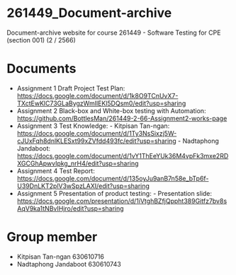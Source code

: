 # 261449_Document-archive
Document-archive website for course 261449 - Software Testing for CPE (section 001) (2 / 2566)

# Documents
- Assignment 1 Draft Project Test Plan: https://docs.google.com/document/d/1k8O9TCnUvX7-TXctEwKlC73GLaBygzWmIlEKl5DQsm0/edit?usp=sharing
- Assignment 2 Black-box and White-box testing with Automation: https://github.com/BottlesMan/261449-2-66-Assignment2-works-page
- Assignment 3 Test Knowledge:
      - Kitpisan Tan-ngan: https://docs.google.com/document/d/1Ty3NsSixzj5W-cJUxFqh8dnlKLESxt99xZVfdd493fc/edit?usp=sharing
      - Nadtaphong Jandaboot: https://docs.google.com/document/d/1vY1ThEeYUk36M4vpFk3mxe2RDXGCGhApwvIpkg_nrH4/edit?usp=sharing
- Assignment 4 Test Report: https://docs.google.com/document/d/135oyJu9anB7n58e_bTp6f-U39DnLKT2plV3wSpzLAXI/edit?usp=sharing
- Assignment 5 Presentation of product testing:
      - Presentation slide: https://docs.google.com/presentation/d/1iVtghBZfjQppht389Gitfz7bv8sAqV9ka1tNBvIHjro/edit?usp=sharing
  
# Group member
- Kitpisan Tan-ngan 630610716
- Nadtaphong Jandaboot 630610743

